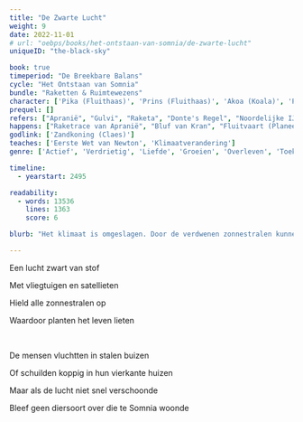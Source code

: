 ```yaml
---
title: "De Zwarte Lucht"
weight: 9
date: 2022-11-01
# url: "oebps/books/het-ontstaan-van-somnia/de-zwarte-lucht"
uniqueID: "the-black-sky"

book: true
timeperiod: "De Breekbare Balans"
cycle: "Het Ontstaan van Somnia"
bundle: "Raketten & Ruimtewezens"
character: ['Pika (Fluithaas)', 'Prins (Fluithaas)', 'Akoa (Koala)', 'Pinpin (Pinguïn)', 'Mindy (Mens)', 'Aliber (Mens)', 'Zandkoning (Claes)', 'Goettot (Mens)']
prequel: []
refers: ["Apranië", "Gulvi", "Raketa", "Donte's Regel", "Noordelijke IJsplaten", "Apra", "Hanghekken", "Wapens van Kran", "Huilnacht", "Wijze Uil", "Valton", "Nibuwe Stelsel"]
happens: ["Raketrace van Apranië", "Bluf van Kran", "Fluitvaart (Planeet)", "Mindy's Onderzoek"]
godlink: ['Zandkoning (Claes)']
teaches: ['Eerste Wet van Newton', 'Klimaatverandering']
genre: ['Actief', 'Verdrietig', 'Liefde', 'Groeien', 'Overleven', 'Toekomst', 'Reizen', 'Spionage']

timeline:
  - yearstart: 2495

readability:
  - words: 13536
    lines: 1363
    score: 6

blurb: "Het klimaat is omgeslagen. Door de verdwenen zonnestralen kunnen dieren en planten bijna niet meer leven. Dus als mensen raketten de ruimte insturen, zien zij maar één optie: stiekem meegaan voordat de laatste raket is vertrokken."

---
```


Een lucht zwart van stof

Met vliegtuigen en satellieten

Hield alle zonnestralen op

Waardoor planten het leven lieten

&nbsp;

De mensen vluchtten in stalen buizen

Of schuilden koppig in hun vierkante huizen

Maar als de lucht niet snel verschoonde

Bleef geen diersoort over die te Somnia woonde

